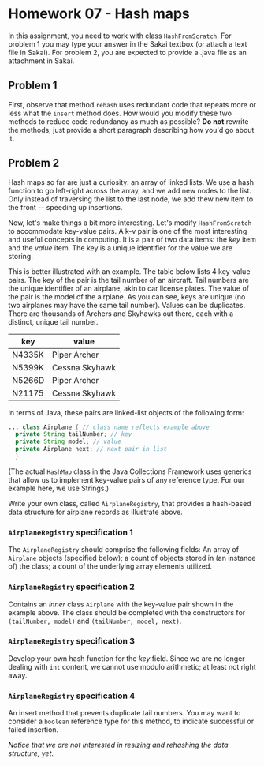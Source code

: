 # Homework 07 - Hash maps

In this assignment, you need to work with class `HashFromScratch`. For problem 1 you may type your answer in the Sakai textbox (or attach a text file in Sakai). For problem 2, you are expected to provide a .java file as an attachment in Sakai.

## Problem 1
First, observe that method `rehash` uses redundant code that repeats more or less what the `insert` method does. How would you modify these two methods to reduce code redundancy as much as possible? **Do not** rewrite the methods; just provide a short paragraph describing how you'd go about it.

## Problem 2
Hash maps so far are just a curiosity: an array of linked lists. We use a hash function to go left-right across the array, and we add new nodes to the list. Only instead of traversing the list to the last node, we add thew new item to the front -- speeding up insertions.

Now, let's make things a bit more interesting. Let's modify `HashFromScratch` to accommodate key-value pairs. A k-v pair is one of the most interesting and useful concepts in computing. It is a pair of two data items: the *key* item and the *value* item. The key is a unique identifier for the value we are storing. 

This is better illustrated with an example. The table below lists 4 key-value pairs. The key of the pair is the tail number of an aircraft. Tail numbers are the unique identifier of an airplane, akin to car license plates. The value of the pair is the model of the airplane. As you can see, keys are unique (no two airplanes may have the same tail number). Values can be duplicates. There are thousands of Archers and Skyhawks out there, each with a distinct, unique tail number.

| key    | value |
| ------ | -------------- |
| N4335K | Piper Archer   |
| N5399K | Cessna Skyhawk |
| N5266D | Piper Archer   |
| N21175 | Cessna Skyhawk |

In terms of Java, these pairs are linked-list objects of the following form:

```java
... class Airplane { // class name reflects example above
  private String tailNumber; // key
  private String model; // value
  private Airplane next; // next pair in list
  }
```
(The actual `HashMap` class in the Java Collections Framework uses generics that allow us to implement key-value pairs of any reference type. For our example here, we use Strings.)

Write your own class, called `AirplaneRegistry`, that provides a hash-based data structure for airplane records as illustrate above.

### `AirplaneRegistry` specification 1

The `AirplaneRegistry` should comprise the following fields: An array of `Airplane` objects (specified below); a count of objects stored in (an instance of) the class; a count of the underlying array elements utilized.

### `AirplaneRegistry` specification 2

Contains an *inner* class `Airplane` with the key-value pair shown in the example above. The class should be completed with the constructors for `(tailNumber, model)` and `(tailNumber, model, next)`.

### `AirplaneRegistry` specification 3

Develop your own hash function for the *key* field. Since we are no longer dealing with `int` content, we cannot use modulo arithmetic; at least not right away.

### `AirplaneRegistry` specification 4

An insert method that prevents duplicate tail numbers. You may want to consider a `boolean` reference type for this method, to indicate successful or failed insertion. 

*Notice that we are not interested in resizing and rehashing the data structure, yet*.